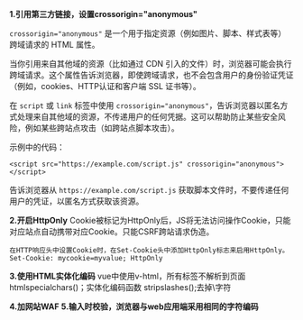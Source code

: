 **1.引用第三方链接，设置crossorigin="anonymous"**

`crossorigin="anonymous"` 是一个用于指定资源（例如图片、脚本、样式表等）跨域请求的 HTML 属性。

当你引用来自其他域的资源（比如通过 CDN 引入的文件）时，浏览器可能会执行跨域请求。这个属性告诉浏览器，即使跨域请求，也不会包含用户的身份验证凭证（例如，cookies、HTTP认证和客户端 SSL 证书等）。

在 `script` 或 `link` 标签中使用 `crossorigin="anonymous"`，告诉浏览器以匿名方式处理来自其他域的资源，不传递用户的任何凭据。这可以帮助防止某些安全风险，例如某些跨站点攻击（如跨站点脚本攻击）。

示例中的代码：

```
<script src="https://example.com/script.js" crossorigin="anonymous"></script>
```

告诉浏览器从 `https://example.com/script.js` 获取脚本文件时，不要传递任何用户的凭证，以匿名方式获取该资源。

**2.开启HttpOnly**
Cookie被标记为HttpOnly后，JS将无法访问操作Cookie，只能对应站点自动携带对应Cookie。只能CSRF跨站请求伪造。
```
在HTTP响应头中设置Cookie时，在Set-Cookie头中添加HttpOnly标志来启用HttpOnly。
Set-Cookie: mycookie=myvalue; HttpOnly
```

**3.使用HTML实体化编码**
vue中使用v-html，所有标签不解析到页面
htmlspecialchars()；实体化编码函数
stripslashes();去掉\字符

**4.加网站WAF**
**5.输入时校验，浏览器与web应用端采用相同的字符编码**